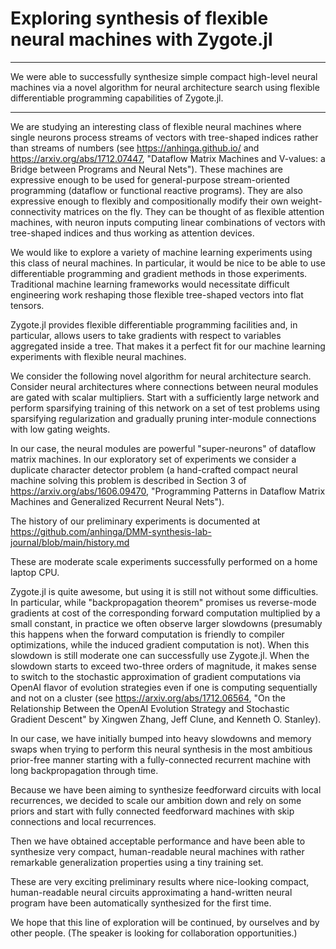 # Exploring synthesis of flexible neural machines with Zygote.jl

---

We were able to successfully synthesize simple compact high-level neural machines via a novel algorithm for neural architecture search using flexible differentiable programming capabilities of Zygote.jl.

---

We are studying an interesting class of flexible neural machines where single neurons process streams of vectors with tree-shaped indices rather than streams of numbers (see https://anhinga.github.io/ and https://arxiv.org/abs/1712.07447, "Dataflow Matrix Machines and V-values: a Bridge between Programs and Neural Nets"). These machines are expressive enough to be used for general-purpose stream-oriented programming (dataflow or functional reactive programs). They are also expressive enough to flexibly and compositionally modify their own weight-connectivity matrices on the fly. They can be thought of as flexible attention machines, with neuron inputs computing linear combinations of vectors with tree-shaped indices and thus working as attention devices.

We would like to explore a variety of machine learning experiments using this class of neural machines. In particular, it would be nice to be able to use differentiable programming and gradient methods in those experiments. Traditional machine learning frameworks would necessitate difficult engineering work reshaping those flexible tree-shaped vectors into flat tensors. 

Zygote.jl provides flexible differentiable programming facilities and, in particular, allows users to take gradients with respect to variables aggregated inside a tree. That makes it a perfect fit for our machine learning experiments with flexible neural machines.

We consider the following novel algorithm for neural architecture search. Consider neural architectures where connections between neural modules are gated with scalar multipliers. Start with a sufficiently large network and perform sparsifying training of this network on a set of test problems using sparsifying regularization and gradually pruning inter-module connections with low gating weights.

In our case, the neural modules are powerful "super-neurons" of dataflow matrix machines. In our exploratory set of experiments we consider a duplicate character detector problem (a hand-crafted compact neural machine solving this problem is described in Section 3 of https://arxiv.org/abs/1606.09470, "Programming Patterns in Dataflow Matrix Machines and Generalized Recurrent Neural Nets").

The history of our preliminary experiments is documented at https://github.com/anhinga/DMM-synthesis-lab-journal/blob/main/history.md

These are moderate scale experiments successfully performed on a home laptop CPU.

Zygote.jl is quite awesome, but using it is still not without some difficulties. In particular, while "backpropagation theorem" promises us reverse-mode gradients at cost of the corresponding forward computation multiplied by a small constant, in practice we often observe larger slowdowns (presumably this happens when the forward computation is friendly to compiler optimizations, while the induced gradient computation is not). When this slowdown is still moderate one can successfully use Zygote.jl. When the slowdown starts to exceed two-three orders of magnitude, it makes sense to switch to the stochastic approximation of gradient computations via OpenAI flavor of evolution strategies even if one is computing sequentially and not on a cluster (see https://arxiv.org/abs/1712.06564, "On the Relationship Between the OpenAI Evolution Strategy and Stochastic Gradient Descent" by Xingwen Zhang, Jeff Clune, and Kenneth O. Stanley).

In our case, we have initially bumped into heavy slowdowns and memory swaps when trying to perform this neural synthesis in the most ambitious prior-free manner starting with a fully-connected recurrent machine with long backpropagation through time. 

Because we have been aiming to synthesize feedforward circuits with local recurrences, we decided to scale our ambition down and rely on some priors and start with fully connected feedforward machines with skip connections and local recurrences.

Then we have obtained acceptable performance and have been able to synthesize very compact, human-readable neural machines with rather remarkable generalization properties using a tiny training set.

These are very exciting preliminary results where nice-looking compact, human-readable neural circuits approximating a hand-written neural program have been automatically synthesized for the first time.

We hope that this line of exploration will be continued, by ourselves and by other people. (The speaker is looking for collaboration opportunities.)

